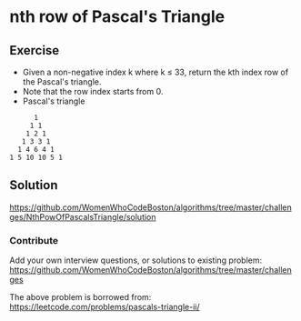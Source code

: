 # nth row of Pascal's Triangle

## Exercise
* Given a non-negative index k where k ≤ 33, return the kth index row of the Pascal's triangle.
* Note that the row index starts from 0.
* Pascal's triangle
```
      1
     1 1
    1 2 1
   1 3 3 1
  1 4 6 4 1
1 5 10 10 5 1
```

## Solution
https://github.com/WomenWhoCodeBoston/algorithms/tree/master/challenges/NthPowOfPascalsTriangle/solution

### Contribute
Add your own interview questions, or solutions to existing problem: https://github.com/WomenWhoCodeBoston/algorithms/tree/master/challenges

The above problem is borrowed from: https://leetcode.com/problems/pascals-triangle-ii/

